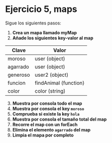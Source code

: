 # Ejercicio 5, maps

Sigue los siguientes pasos:

1. **Crea un mapa llamado myMap**
2. **Añade los siguientes key-valor al map**

| Clave    | Valor                 |
| -------- | --------------------- |
| moroso   | user (object)         |
| agarrado | user (object)         |
| generoso | user2 (object)        |
| funcion  | findAnimal (function) |
| color    | color (string)        |

3. **Muestra por consola todo el map**
4. **Muestra por consola el key `moroso`**
5. **Comprueba si existe la key `hola`**
6. **Muestra por consola el tamaño total del map**
7. **Recorre el map con un forEach**
8. **Elimina el elemento `agarrado` del map**
9. **Limpia el mapa por completo**
